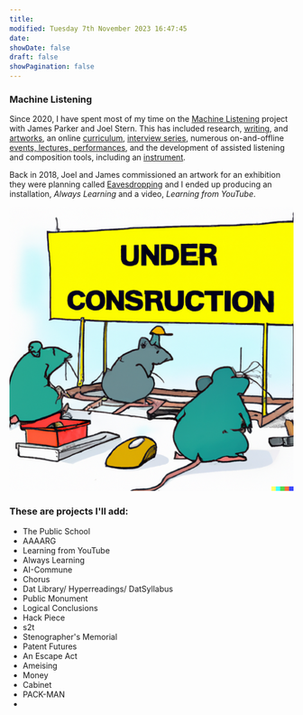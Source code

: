 ```yaml
---
title: 
modified: Tuesday 7th November 2023 16:47:45
date: 
showDate: false
draft: false
showPagination: false
---
```

### Machine Listening

Since 2020, I have spent most of my time on the [Machine Listening]() project with James Parker and Joel Stern. This has included research, [writing](https://machinelistening.exposed/texts), and [artworks](https://machinelistening.exposed/works), an online [curriculum](https://machinelistening.exposed/curriculum),  [interview series](https://machinelistening.exposed/interviews), numerous on-and-offline [events, lectures, performances](https://machinelistening.exposed/curation), and the development of assisted listening and composition tools, including an [instrument](https://machinelistening.exposed/word-processor).

Back in 2018, Joel and James commissioned an artwork for an exhibition they were planning called [Eavesdropping](https://eavesdropping.exposed/) and I ended up producing an installation, *Always Learning* and a video, *Learning from YouTube*.




![blog/rip-e-rat/rats-under-construction2.png](/blog/rip-e-rat/rats-under-construction2.png)


### These are projects I'll add:
- The Public School
- AAAARG
- Learning from YouTube
- Always Learning
- AI-Commune
- Chorus
- Dat Library/ Hyperreadings/ DatSyllabus
- Public Monument
- Logical Conclusions
- Hack Piece
- s2t
- Stenographer's Memorial
- Patent Futures
- An Escape Act
- Ameising
- Money
- Cabinet
- PACK-MAN
- 